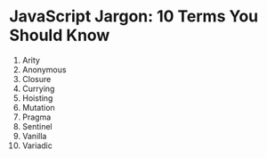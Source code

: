# JavaScript Jargon: 10 Terms You Should Know
1. Arity
2. Anonymous
3. Closure
4. Currying
5. Hoisting
6. Mutation
7. Pragma
8. Sentinel
9. Vanilla
10. Variadic
